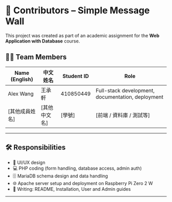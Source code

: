 # 👥 Contributors – Simple Message Wall

This project was created as part of an academic assignment for the **Web Application with Database** course.

## 🧑‍💻 Team Members

| Name (English) | 中文姓名       | Student ID     | Role                     |
|----------------|----------------|----------------|--------------------------|
| Alex Wang      | 王承軒         | 410850449       | Full-stack development, documentation, deployment |
| [其他成員姓名] | [其他中文名]   | [學號]          | [前端 / 資料庫 / 測試等] |



---

## 🛠️ Responsibilities

- 🎨 UI/UX design
- 💻 PHP coding (form handling, database access, admin auth)
- 🗄️ MariaDB schema design and data handling
- 🌐 Apache server setup and deployment on Raspberry Pi Zero 2 W
- 📄 Writing: README, Installation, User and Admin guides

---

